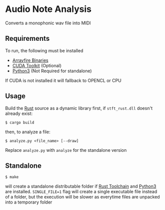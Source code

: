 # Audio Note Analysis

Converts a monophonic wav file into MIDI

## Requirements

To run, the following must be installed 

  - [Arrayfire Binaries]
  - [CUDA Toolkit]  (Optional)
  - [Python3]  (Not Required for standalone)

If CUDA is not installed it will fallback to OPENCL or CPU

## Usage

Build the [Rust] source as a dynamic library first, if `stft_rust.dll` doesn't already exist:
```
$ cargo build
```
then, to analyze a file:
```
$ analyze.py <file_name> [--draw]
```
Replace `analyze.py` with `analyze` for the standalone version

## Standalone

```
$ make
```

will create a standalone distributable folder if [Rust Toolchain][Rust] and [Python3] are installed. `SINGLE_FILE=1` flag will create a single executable file instead of a folder, but the execution will be slower as everytime files are unpacked into a temporary folder

[Arrayfire Binaries]: <https://arrayfire.com/download/>
[CUDA Toolkit]: <https://developer.nvidia.com/cuda-toolkit>
[Python3]: <https://www.python.org/downloads/>
[Rust]: <https://www.rust-lang.org/en-US/install.html>

